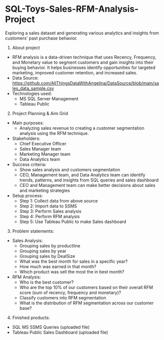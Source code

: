 # SQL-Toys-Sales-RFM-Analysis-Project
Exploring a sales dataset and generating various analytics and insights from customers' past purchase behavior.

1. About project
- RFM analysis is a data-driven technique that uses Recency, Frequency, and Monetary value to segment customers and gain insights into their buying behavior. It helps businesses identify opportunities for targeted marketing, improved customer retention, and increased sales.
- Data Source: https://github.com/AllThingsDataWithAngelina/DataSource/blob/main/sales_data_sample.csv
- Technologies used: 
  - MS SQL Server Management
  - Tableau Public

2. Project Planning & Aim Grid
- Main purposes:
  - Analyzing sales revenue to creating a customer segmentation analysis using the RFM technique.
- Stakeholders:
  - Chief Executive Officer
  - Sales Manager team
  - Marketing Manager team
  - Data Analytics team
- Success criteria:
  - Show sales analysis and customers segmentation
  - CEO, Management team, and Data Analytics team can identify trends, patterns, and insights from SQL queries and sales dashboard
  - CEO and Management team can make better decisions about sales and marketing strategies
- Setup process:
  - Step 1: Collect data from above source
  - Step 2: Import data to SSMS
  - Step 3: Perform Sales analysis
  - Step 4: Perform RFM analysis
  - Step 5: Use Tableau Public to make Sales dashboard
  
3. Problem statements:
- Sales Analysis:
  - Grouping sales by productline
  - Grouping sales by year
  - Grouping sales by DealSize
  - What was the best month for sales in a specific year?
  - How much was earned in that month?
  - Which product was sell the most the in best month?
- RFM Analysis:
  - Who is the best customer?
  - Who are the top 10% of our customers based on their overall RFM score (sum of recency, frequency and monetary)?
  - Classify customers into RFM segmentation
  - What is the distribution of RFM segmentation across our customer base?
  
4. Finished products:
- SQL MS SSMS Queries (uploaded file)
- Tableau Public Sales Dashboard (uploaded file)
